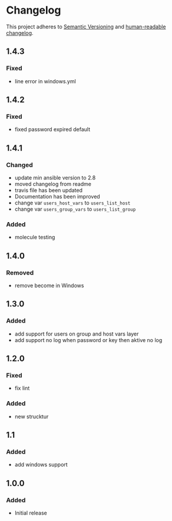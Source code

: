 # Changelog

This project adheres to [Semantic Versioning](https://semver.org/spec/v2.0.0.html)
and [human-readable changelog](https://keepachangelog.com/en/1.0.0/).

## 1.4.3

### Fixed

- line error in windows.yml

## 1.4.2

### Fixed

- fixed password expired default

## 1.4.1

### Changed

- update min ansible version to 2.8
- moved changelog from readme
- travis file has been updated
- Documentation has been improved
- change var `users_host_vars` to `users_list_host`
- change var `users_group_vars` to `users_list_group`

### Added

- molecule testing

## 1.4.0

### Removed

- remove become in Windows

## 1.3.0

### Added

- add support for users on group and host vars layer
- add support no log when password or key then aktive no log

## 1.2.0

### Fixed

- fix lint

### Added

- new strucktur

## 1.1

### Added

- add windows support

## 1.0.0

### Added

- Initial release
